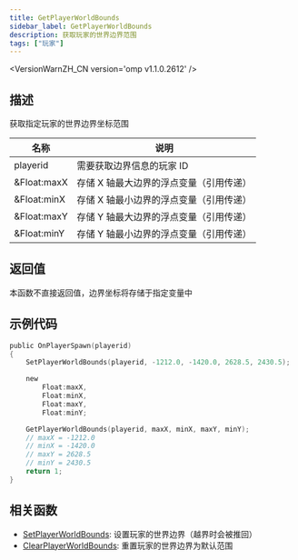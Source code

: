 ```yaml
---
title: GetPlayerWorldBounds
sidebar_label: GetPlayerWorldBounds
description: 获取玩家的世界边界范围
tags: ["玩家"]
---
```


<VersionWarnZH_CN version='omp v1.1.0.2612' />

## 描述

获取指定玩家的世界边界坐标范围

| 名称        | 说明                                    |
| ----------- | --------------------------------------- |
| playerid    | 需要获取边界信息的玩家 ID               |
| &Float:maxX | 存储 X 轴最大边界的浮点变量（引用传递） |
| &Float:minX | 存储 X 轴最小边界的浮点变量（引用传递） |
| &Float:maxY | 存储 Y 轴最大边界的浮点变量（引用传递） |
| &Float:minY | 存储 Y 轴最小边界的浮点变量（引用传递） |

## 返回值

本函数不直接返回值，边界坐标将存储于指定变量中

## 示例代码

```c
public OnPlayerSpawn(playerid)
{
    SetPlayerWorldBounds(playerid, -1212.0, -1420.0, 2628.5, 2430.5);

    new
        Float:maxX,
        Float:minX,
        Float:maxY,
        Float:minY;

    GetPlayerWorldBounds(playerid, maxX, minX, maxY, minY);
    // maxX = -1212.0
    // minX = -1420.0
    // maxY = 2628.5
    // minY = 2430.5
    return 1;
}
```

## 相关函数

- [SetPlayerWorldBounds](SetPlayerWorldBounds): 设置玩家的世界边界（越界时会被推回）
- [ClearPlayerWorldBounds](ClearPlayerWorldBounds): 重置玩家的世界边界为默认范围
